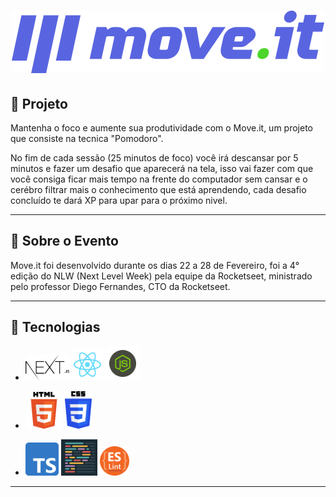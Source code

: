 <h1 align="center">
    <img src="./public/logo-full.svg">
</h1>

<h2>
    🚀 Projeto
</h2>
<p>Mantenha o foco e aumente sua produtividade com o Move.it, um projeto que consiste na tecnica "Pomodoro".</p>

<p>No fim de cada sessão (25 minutos de foco) você irá descansar por 5 minutos e fazer um desafio que aparecerá na tela, isso vai fazer com que você consiga ficar mais tempo na frente do computador sem cansar e o cerébro filtrar mais o conhecimento que está aprendendo, cada desafio concluído te dará XP para upar para o próximo nivel.</p>
<hr>
<h2>
    📕 Sobre o Evento
</h2>
<p>Move.it foi desenvolvido durante os dias 22 a 28 de Fevereiro, foi a 4° edição do NLW (Next Level Week) pela equipe da Rocketseet, ministrado pelo professor Diego Fernandes, CTO da Rocketseet.</p>
<hr>
<h2>
    🔨 Tecnologias
</h2>

 * <p>
    <img width="70px" src="./public/logo-next.png">
    <img width="50px" src="./public/react.png">
    <img width="55px" src="./public/nodejs.png">
</p>

 * <p>
    <img width="59px" src="./public/html.png">
    <img width="43px" src="./public/css.png">
</p>

* <p>
    <img width="53px" src="./public/typescript.png">

    <img width="58px" src="./public/prettier.png">
    <img width="47px" src="./public/eslint.png">
</p>
<hr>


